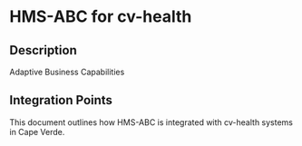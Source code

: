 # HMS-ABC for cv-health

## Description

Adaptive Business Capabilities

## Integration Points

This document outlines how HMS-ABC is integrated with cv-health systems in Cape Verde.
